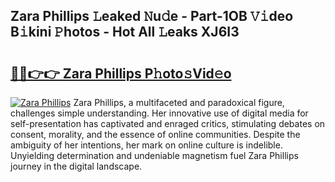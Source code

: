 ## Zara Phillips 𝙻eaked 𝙽u𝚍e - Part-1OB 𝚅𝚒deo B𝚒kini 𝙿hotos - Hot All 𝙻eaks XJ6I3

# <h2><a href="http://ld092m.urlbe.top/?page=Zara+Phillips">🔗🔗👉👉 Zara Phillips P𝚑oto𝚜Vid𝚎o</a></h2>

[![Zara Phillips](https://i.imgur.com/eBuTRDB.gif)](http://ld092m.urlbe.top/?page=Zara+Phillips)
Zara Phillips, a multifaceted and paradoxical figure, challenges simple understanding. Her innovative use of digital media for self-presentation has captivated and enraged critics, stimulating debates on consent, morality, and the essence of online communities. Despite the ambiguity of her intentions, her mark on online culture is indelible. Unyielding determination and undeniable magnetism fuel Zara Phillips journey in the digital landscape.
